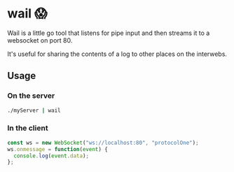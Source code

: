 # wail 😱

Wail is a little go tool that listens for pipe input and then streams it to a websocket on port 80.

It's useful for sharing the contents of a log to other places on the interwebs.

## Usage

### On the server

```sh
./myServer | wail
```

### In the client

```js
const ws = new WebSocket("ws://localhost:80", "protocolOne");
ws.onmessage = function(event) {
  console.log(event.data);
};
```
